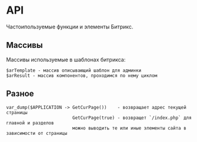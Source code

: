 # API
Частоипользуемые функции и элементы Битрикс.

## Массивы
Массивы используемые в шаблонах битрикса:

    $arTemplate - массив описывающий шаблон для админки
    $arResult - массив компонентов, проходимся по нему циклом

## Разное

    var_dump($APPLICATION -> GetCurPage())    - возвращает адрес текущей страницы
                             GetCurPage(true) - возвращет `/index.php` для главной и разделов
                             можно выводить те или иные элементы сайта в зависимости от страницы